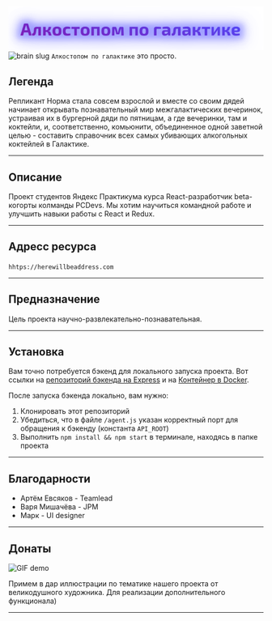 ![pcdev logo](/src/images/header/logo.svg)
![brain slug](/src/images/brain_slug.png) `Алкостопом по галактике` это просто.

## Легенда
Репликант Норма стала совсем взрослой и вместе со своим дядей начинает открывать познавательный мир межгалактических вечеринок, устраивая их в бургерной дяди по пятницам, а где вечеринки, там и коктейли, и, соответственно, комьюнити, объединенное одной заветной целью - составить справочник всех самых убивающих алкогольных коктейлей в Галактике.

---

## Описание

Проект студентов Яндекс Практикума курса React-разработчик beta-когорты колманды PCDevs.
Мы хотим научиться командной работе и улучшить навыки работы с React и Redux.

---

## Адресс ресурса

`hhtps://herewillbeaddress.com`

---

## Предназначение

Цель проекта научно-развлекательно-познавательная.

---

## Установка

Вам точно потребуется бэкенд для локального запуска проекта. Вот ссылки на [репозиторий бэкенда на Express](https://github.com/gothinkster/node-express-realworld-example-app) и на [Контейнер в Docker](https://github.com/Yandex-Practicum/react-project-kitchen-backend).

После запуска бэкенда локально, вам нужно:

1. Клонировать этот репозиторий
2. Убедиться, что в файле `/agent.js` указан корректный порт для обращения к бэкенду (константа `API_ROOT`)
3. Выполнить `npm install && npm start` в терминале, находясь в папке проекта

---

## Благодарности

- Артём Евсяков - Teamlead
- Варя Мишачёва - JPM
- Марк - UI designer

---

## Донаты

![GIF demo](/src/images/brain_slug.gif)

Примем в дар иллюстрации по тематике нашего проекта от великодушного художника. Для реализации дополнительного функционала)

---
